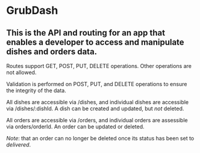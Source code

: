 # GrubDash

## This is the API and routing for an app that enables a developer to access and manipulate dishes and orders data.

Routes support GET, POST, PUT, DELETE operations. Other operations are not allowed.

Validation is performed on POST, PUT, and DELETE operations to ensure the integrity of the data.

All dishes are accessible via /dishes, and individual dishes are accessible via /dishes/:dishId. A dish can be created and updated, but _not_ deleted.

All orders are accessible via /orders, and individual orders are assessible via orders/orderId. An order can be updated or deleted.

_Note_: that an order can no longer be deleted once its status has been set to _delivered_.
